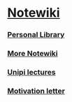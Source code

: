 # [Notewiki](https://github.com/matteogiorgi/notewiki)

### [Personal Library](library.md)
### [More Notewiki](extra.md)
### [Unipi lectures](notes.md)
### [Motivation letter](motivation_letter.md)

<!-- - [Extra Library](books.md) -->
<!-- - [Lettere](lettere.md) -->
